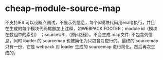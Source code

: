 # cheap-module-source-map

不支持IE8  可以设断点调试，不显示列信息，每个js模块代码用eval()执行，并且在生成的每个模块代码尾部加上注释，如WEBPACK FOOTER；module id（模块在数组中的索引） ；sourceURL（原js路径）。不会生成.map文件: 不包含列信息，同时 loader 的 sourcemap 也被简化为只包含对应行的。最终的 sourcemap 只有一份，它是 webpack 对 loader 生成的 sourcemap 进行简化，然后再次生成的。